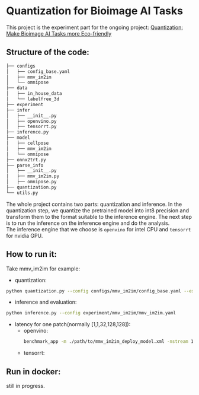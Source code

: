 # Quantization for Bioimage AI Tasks
This project is the experiment part for the ongoing project: [Quantization: Make Bioimage AI Tasks more Eco-friendly](https://www.overleaf.com/project/63b40e9048624adf1e9a6bf0)  
## Structure of the code:
```bash
├── configs
│   ├── config_base.yaml
│   ├── mmv_im2im
│   └── omnipose
├── data
│   ├── in_house_data
│   └── labelfree_3d
├── experiment
├── infer
│   ├── __init__.py
│   ├── openvino.py
│   ├── tensorrt.py
├── inference.py
├── model
│   ├── cellpose
│   ├── mmv_im2im
│   └── omnipose
├── onnx2trt.py
├── parse_info
│   ├── __init__.py
│   ├── mmv_im2im.py
│   ├── omnipose.py
├── quantization.py
└── utils.py
```
The whole project contains two parts: quantization and inference. In the quantization step, we quantize the pretrained model into int8 precision and transform them to the format suitable to the inference engine. The next step is to run the inference on the inference engine and do the analysis.  
The inference engine that we choose is `openvino` for intel CPU and `tensorrt` for nvidia GPU.  
## How to run it:
Take mmv_im2im for example:
- quantization:
 ```bash
python quantization.py --config configs/mmv_im2im/config_base.yaml --exp_path experiment/mmv_im2im
```
- inference and evaluation:
```bash
python inference.py --config experiment/mmv_im2im/mmv_im2im.yaml
```
- latency for one patch(normally [1,1,32,128,128]):
  - openvino:
    ```bash
    benchmark_app -m ./path/to/mmv_im2im_deploy_model.xml -nstream 1 -data_shape [1,1,32,128,128] -api sync
    ```
  - tensorrt:

## Run in docker:
still in progress.